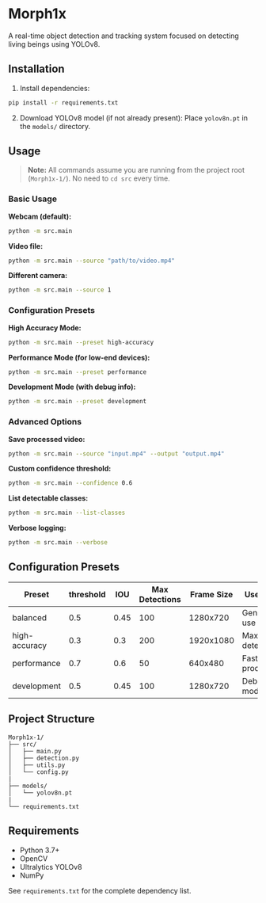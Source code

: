 # Morph1x

A real-time object detection and tracking system focused on detecting living beings using YOLOv8.

## Installation

1. Install dependencies:

```bash
pip install -r requirements.txt
```

2. Download YOLOv8 model (if not already present):
   Place `yolov8n.pt` in the `models/` directory.

## Usage

> **Note:** All commands assume you are running from the project root (`Morph1x-1/`). No need to `cd src` every time.

### Basic Usage

**Webcam (default):**

```bash
python -m src.main
```

**Video file:**

```bash
python -m src.main --source "path/to/video.mp4"
```

**Different camera:**

```bash
python -m src.main --source 1
```

### Configuration Presets

**High Accuracy Mode:**

```bash
python -m src.main --preset high-accuracy
```

**Performance Mode (for low-end devices):**

```bash
python -m src.main --preset performance
```

**Development Mode (with debug info):**

```bash
python -m src.main --preset development
```

### Advanced Options

**Save processed video:**

```bash
python -m src.main --source "input.mp4" --output "output.mp4"
```

**Custom confidence threshold:**

```bash
python -m src.main --confidence 0.6
```

**List detectable classes:**

```bash
python -m src.main --list-classes
```

**Verbose logging:**

```bash
python -m src.main --verbose
```

## Configuration Presets

| Preset        | threshold  | IOU  | Max Detections | Frame Size | Use Case          |
| ------------- | ---------- | ---- | -------------- | ---------- | ----------------- |
| balanced      | 0.5        | 0.45 | 100            | 1280x720   | General use       |
| high-accuracy | 0.3        | 0.3  | 200            | 1920x1080  | Maximum detection |
| performance   | 0.7        | 0.6  | 50             | 640x480    | Fast processing   |
| development   | 0.5        | 0.45 | 100            | 1280x720   | Debug mode        |

## Project Structure

```
Morph1x-1/
├── src/
│   ├── main.py       
│   ├── detection.py     
│   ├── utils.py        
│   └── config.py        
|
├── models/
│   └── yolov8n.pt        
|
└── requirements.txt     
```

## Requirements

* Python 3.7+
* OpenCV
* Ultralytics YOLOv8
* NumPy

See `requirements.txt` for the complete dependency list.
